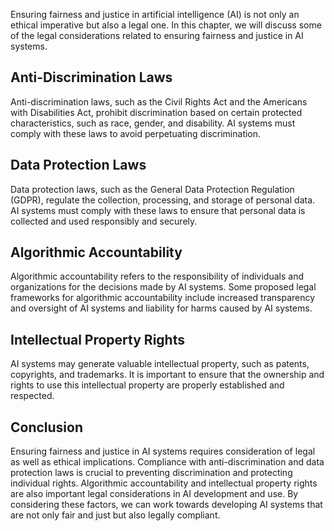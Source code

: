 

Ensuring fairness and justice in artificial intelligence (AI) is not only an ethical imperative but also a legal one. In this chapter, we will discuss some of the legal considerations related to ensuring fairness and justice in AI systems.

Anti-Discrimination Laws
------------------------

Anti-discrimination laws, such as the Civil Rights Act and the Americans with Disabilities Act, prohibit discrimination based on certain protected characteristics, such as race, gender, and disability. AI systems must comply with these laws to avoid perpetuating discrimination.

Data Protection Laws
--------------------

Data protection laws, such as the General Data Protection Regulation (GDPR), regulate the collection, processing, and storage of personal data. AI systems must comply with these laws to ensure that personal data is collected and used responsibly and securely.

Algorithmic Accountability
--------------------------

Algorithmic accountability refers to the responsibility of individuals and organizations for the decisions made by AI systems. Some proposed legal frameworks for algorithmic accountability include increased transparency and oversight of AI systems and liability for harms caused by AI systems.

Intellectual Property Rights
----------------------------

AI systems may generate valuable intellectual property, such as patents, copyrights, and trademarks. It is important to ensure that the ownership and rights to use this intellectual property are properly established and respected.

Conclusion
----------

Ensuring fairness and justice in AI systems requires consideration of legal as well as ethical implications. Compliance with anti-discrimination and data protection laws is crucial to preventing discrimination and protecting individual rights. Algorithmic accountability and intellectual property rights are also important legal considerations in AI development and use. By considering these factors, we can work towards developing AI systems that are not only fair and just but also legally compliant.
